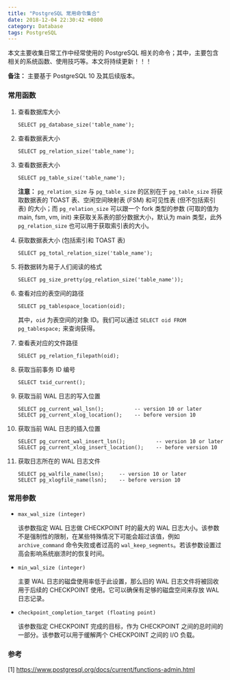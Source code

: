 ```yaml
---
title: "PostgreSQL 常用命令集合"
date: 2018-12-04 22:30:42 +0800
category: Database
tags: PostgreSQL
---
```


本文主要收集日常工作中经常使用的 PostgreSQL 相关的命令；其中，主要包含相关的系统函数、使用技巧等。本文将持续更新！！！

__备注：__ 主要基于 PostgreSQL 10 及其后续版本。

<!-- more -->

### 常用函数

1. 查看数据库大小

   ``` psql
   SELECT pg_database_size('table_name');
   ```

2. 查看数据表大小

    ``` psql
    SELECT pg_relation_size('table_name');
    ```
3. 查看数据表大小

    ``` psql
    SELECT pg_table_size('table_name');
    ```

    __注意：__ `pg_relation_size` 与 `pg_table_size` 的区别在于 `pg_table_size` 将获取数据表的 TOAST 表、空闲空间映射表 (FSM) 和可见性表 (但不包括索引表) 的大小；而 `pg_relation_size` 可以跟一个 fork 类型的参数 (可取的值为 main, fsm, vm, init) 来获取关系表的部分数据大小，默认为 main 类型，此外 `pg_relation_size` 也可以用于获取索引表的大小。

4. 获取数据表大小 (包括索引和 TOAST 表)

    ``` psql
    SELECT pg_total_relation_size('table_name');
    ```

5. 将数据转为易于人们阅读的格式

    ``` psql
    SELECT pg_size_pretty(pg_relation_size('table_name'));
    ```

6. 查看对应的表空间的路径

    ``` psql
    SELECT pg_tablespace_location(oid);
    ```

    其中，`oid` 为表空间的对象 ID。我们可以通过 `SELECT oid FROM pg_tablespace;` 来查询获得。

7. 查看表对应的文件路径

    ``` psql
    SELECT pg_relation_filepath(oid);
    ```
8. 获取当前事务 ID 编号

    ```psql
    SELECT txid_current();
    ```

9. 获取当前 WAL 日志的写入位置

    ``` psql
    SELECT pg_current_wal_lsn();          -- version 10 or later
    SELECT pg_current_xlog_location();    -- before version 10
    ```

10. 获取当前 WAL 日志的插入位置

    ``` psql
    SELECT pg_current_wal_insert_lsn();          -- version 10 or later
    SELECT pg_current_xlog_insert_location();    -- before version 10
    ```

11. 获取日志所在的 WAL 日志文件

    ```psql
    SELECT pg_walfile_name(lsn);     -- version 10 or later
    SELECT pg_xlogfile_name(lsn);    -- before version 10
    ```

### 常用参数

- `max_wal_size (integer)`

    该参数指定 WAL 日志做 CHECKPOINT 时的最大的 WAL 日志大小。该参数不是强制性的限制，在某些特殊情况下可能会超过该值，例如 `archive_command` 命令失败或者过高的 `wal_keep_segments`。若该参数设置过高会影响系统崩溃时的恢复时间。

- `min_wal_size (integer)`

    主要 WAL 日志的磁盘使用率低于此设置，那么旧的 WAL 日志文件将被回收用于后续的 CHECKPOINT 使用。它可以确保有足够的磁盘空间来存放 WAL 日志记录。

- `checkpoint_completion_target (floating point)`

    该参数指定 CHECKPOINT 完成的目标，作为 CHECKPOINT 之间的总时间的一部分。该参数可以用于缓解两个 CHECKPOINT 之间的 I/O 负载。


### 参考

[1] https://www.postgresql.org/docs/current/functions-admin.html
